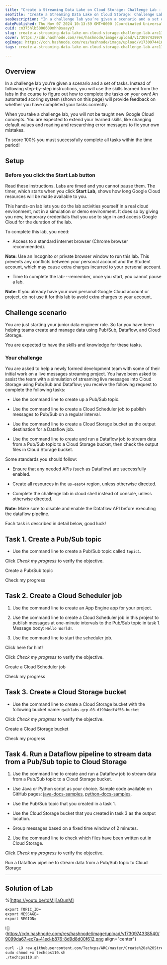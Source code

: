 ```yaml
---
title: "Create a Streaming Data Lake on Cloud Storage: Challenge Lab - ARC110"
seoTitle: "Create a Streaming Data Lake on Cloud Storage: Challenge Lab - ARC110"
seoDescription: "In a challenge lab you’re given a scenario and a set of tasks. Instead of following step-by-step instructions, you will use the skills learned from the labs"
datePublished: Thu Nov 07 2024 10:13:59 GMT+0000 (Coordinated Universal Time)
cuid: cm375hlb5000609mhh8saayy3
slug: create-a-streaming-data-lake-on-cloud-storage-challenge-lab-arc110
cover: https://cdn.hashnode.com/res/hashnode/image/upload/v1730974399761/9a672bc0-8fd5-4a3e-91ef-073d5b81c3b4.png
ogImage: https://cdn.hashnode.com/res/hashnode/image/upload/v1730974418678/1812202e-bbaa-4b3e-a575-8959214e6a55.png
tags: create-a-streaming-data-lake-on-cloud-storage-challenge-lab-arc110, arc110

---
```


## **Overview**

In a challenge lab you’re given a scenario and a set of tasks. Instead of following step-by-step instructions, you will use the skills learned from the labs in the course to figure out how to complete the tasks on your own! An automated scoring system (shown on this page) will provide feedback on whether you have completed your tasks correctly.

When you take a challenge lab, you will not be taught new Google Cloud concepts. You are expected to extend your learned skills, like changing default values and reading and researching error messages to fix your own mistakes.

To score 100% you must successfully complete all tasks within the time period!

## **Setup**

### Before you click the Start Lab button

Read these instructions. Labs are timed and you cannot pause them. The timer, which starts when you click **Start Lab**, shows how long Google Cloud resources will be made available to you.

This hands-on lab lets you do the lab activities yourself in a real cloud environment, not in a simulation or demo environment. It does so by giving you new, temporary credentials that you use to sign in and access Google Cloud for the duration of the lab.

To complete this lab, you need:

* Access to a standard internet browser (Chrome browser recommended).
    

**Note:** Use an Incognito or private browser window to run this lab. This prevents any conflicts between your personal account and the Student account, which may cause extra charges incurred to your personal account.

* Time to complete the lab---remember, once you start, you cannot pause a lab.
    

**Note:** If you already have your own personal Google Cloud account or project, do not use it for this lab to avoid extra charges to your account.

## **Challenge scenario**

You are just starting your junior data engineer role. So far you have been helping teams create and manage data using Pub/Sub, Dataflow, and Cloud Storage.

You are expected to have the skills and knowledge for these tasks.

### Your challenge

You are asked to help a newly formed development team with some of their initial work on a live messages streaming project. You have been asked to assist the team with a simulation of streaming live messages into Cloud Storage using Pub/Sub and Dataflow; you receive the following request to complete the following tasks:

* Use the command line to create up a Pub/Sub topic.
    
* Use the command line to create a Cloud Scheduler job to publish messages to Pub/Sub on a regular interval.
    
* Use the command line to create a Cloud Storage bucket as the output destination for a Dataflow job.
    
* Use the command line to create and run a Dataflow job to stream data from a Pub/Sub topic to a Cloud Storage bucket, then check the output files in Cloud Storage bucket.
    

Some standards you should follow:

* Ensure that any needed APIs (such as Dataflow) are successfully enabled.
    
* Create all resources in the `us-east4` region, unless otherwise directed.
    
* Complete the challenge lab in cloud shell instead of console, unless otherwise directed.
    

**Note:** Make sure to disable and enable the Dataflow API before executing the dataflow pipeline.

Each task is described in detail below, good luck!

## **Task 1. Create a Pub/Sub topic**

* Use the command line to create a Pub/Sub topic called `topic1`.
    

Click *Check my progress* to verify the objective.

Create a Pub/Sub topic

Check my progress

## **Task 2. Create a Cloud Scheduler job**

1. Use the command line to create an App Engine app for your project.
    
2. Use the command line to create a Cloud Scheduler job in this project to publish messages at one-minute intervals to the Pub/Sub topic in task 1. Message body: `Hello World!`.
    
3. Use the command line to start the scheduler job.
    

Click here for hint!

Click *Check my progress* to verify the objective.

Create a Cloud Scheduler job

Check my progress

## **Task 3. Create a Cloud Storage bucket**

* Use the command line to create a Cloud Storage bucket with the following bucket name: `qwiklabs-gcp-03-d1904edf4f56-bucket`
    

Click *Check my progress* to verify the objective.

Create a Cloud Storage bucket

Check my progress

## **Task 4. Run a Dataflow pipeline to stream data from a Pub/Sub topic to Cloud Storage**

1. Use the command line to create and run a Dataflow job to stream data from a Pub/Sub topic to a Cloud Storage bucket.
    

* Use Java or Python script as your choice. Sample code available on GitHub pages: [java-docs-samples](https://github.com/GoogleCloudPlatform/java-docs-samples/blob/HEAD/pubsub/streaming-analytics/src/main/java/com/examples/pubsub/streaming/PubSubToGcs.java), [python-docs-samples](https://github.com/GoogleCloudPlatform/python-docs-samples/blob/main/pubsub/streaming-analytics/PubSubToGCS.py).
    
* Use the Pub/Sub topic that you created in a task 1.
    
* Use the Cloud Storage bucket that you created in task 3 as the output location.
    
* Group messages based on a fixed time window of 2 minutes.
    

2. Use the command line to check which files have been written out in Cloud Storage.
    

Click *Check my progress* to verify the objective.

Run a Dataflow pipeline to stream data from a Pub/Sub topic to Cloud Storage

---

## **Solution of Lab**

%[https://youtu.be/tdMIj1aOunM] 

```apache
export TOPIC_ID=
export MESSAGE=
export REGION=
```

![](https://cdn.hashnode.com/res/hashnode/image/upload/v1730974338540/9099da67-ec7a-41ed-b876-8d9d8d00f612.png align="center")

```apache
curl -LO raw.githubusercontent.com/Techcps/ARC/master/Create%20a%20Streaming%20Data%20Lake%20on%20Cloud%20Storage%3A%20Challenge%20Lab/techcps110.sh
sudo chmod +x techcps110.sh
./techcps110.sh
```